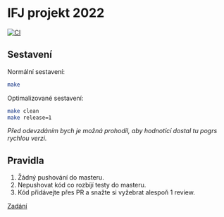 # IFJ projekt 2022
[![CI](https://github.com/parni-mlaticky/IFJ/actions/workflows/ci.yml/badge.svg)](https://github.com/parni-mlaticky/IFJ/actions/workflows/ci.yml)

## Sestavení

Normální sestavení:
```sh
make
```

Optimalizované sestavení:
```sh
make clean
make release=1
```

*Před odevzdáním bych je možná prohodil, aby hodnotící dostal tu pogrs rychlou verzi.*


## Pravidla

1. Žádný pushování do masteru.
2. Nepushovat kód co rozbíjí testy do masteru.
3. Kód přidávejte přes PR a snažte si vyžebrat alespoň 1 review.

[Zadání](https://www.fit.vutbr.cz/study/courses/IFJ/private/projekt/ifj2022.pdf)

